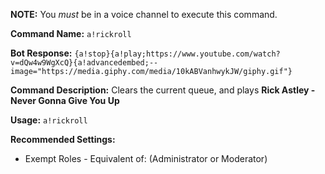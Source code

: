**NOTE:** You *must* be in a voice channel to execute this command.

**Command Name:**
`a!rickroll`

**Bot Response:**
`{a!stop}{a!play;https://www.youtube.com/watch?v=dQw4w9WgXcQ}{a!advancedembed;--image="https://media.giphy.com/media/10kABVanhwykJW/giphy.gif"}`

**Command Description:**
Clears the current queue, and plays __Rick Astley - Never Gonna Give You Up__

**Usage:**
`a!rickroll`

**Recommended Settings:**
* Exempt Roles - Equivalent of: (Administrator or Moderator)

